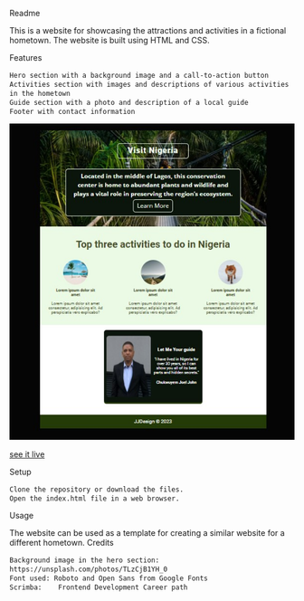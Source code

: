 
Readme

This is a website for showcasing the attractions and activities in a fictional hometown. The website is built using HTML and CSS.

Features

    Hero section with a background image and a call-to-action button
    Activities section with images and descriptions of various activities in the hometown
    Guide section with a photo and description of a local guide
    Footer with contact information

  
    
![screenshot](images/hometown.jpg)

[see it live](https://mycountrytour.netlify.app/)



Setup

    Clone the repository or download the files.
    Open the index.html file in a web browser.

Usage

The website can be used as a template for creating a similar website for a different hometown.
Credits

    Background image in the hero section: https://unsplash.com/photos/TLzCjB1YH_0
    Font used: Roboto and Open Sans from Google Fonts
    Scrimba:    Frontend Development Career path

